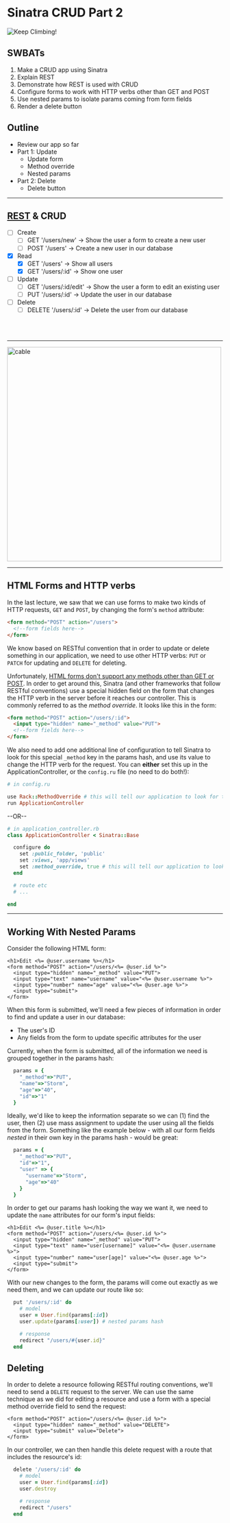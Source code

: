 Sinatra CRUD Part 2
===

![Keep Climbing!](pics/keep-going.jpg)

## SWBATs
1. Make a CRUD app using Sinatra
2. Explain REST
3. Demonstrate how REST is used with CRUD
4. Configure forms to work with HTTP verbs other than GET and POST
5. Use nested params to isolate params coming from form fields
6. Render a delete button


## Outline
- Review our app so far
- Part 1: Update
  - Update form
  - Method override
  - Nested params
- Part 2: Delete
  - Delete button

___

## [REST](http://www.restular.com/) & CRUD
- [ ] Create
  - [ ] GET '/users/new' -> Show the user a form to create a new user
  - [ ] POST '/users' -> Create a new user in our database
- [x] Read
  - [x] GET '/users' -> Show all users
  - [x] GET '/users/:id' -> Show one user
- [ ] Update
  - [ ] GET '/users/:id/edit' -> Show the user a form to edit an existing user
  - [ ] PUT '/users/:id' -> Update the user in our database
- [ ] Delete
  - [ ] DELETE '/users/:id' -> Delete the user from our database

<br>
<br>

____

<!-- ![Keep going!](pics/lookathowfaryouvecome.png) -->
<img src="pics/lookathowfaryouvecome.png" alt="cable" width="500"/>

___

## HTML Forms and HTTP verbs

In the last lecture, we saw that we can use forms to make two kinds of HTTP requests, `GET` and `POST`, by changing the form's `method` attribute:

```html
<form method="POST" action="/users">
  <!--form fields here-->
</form>
```

We know based on RESTful convention that in order to update or delete something in our application, we need to use other HTTP verbs: `PUT` or `PATCH` for updating and `DELETE` for deleting. 

Unfortunately, [HTML forms don't support any methods other than GET or POST](https://developer.mozilla.org/en-US/docs/Web/HTML/Element/form#attr-method). In order to get around this, Sinatra (and other frameworks that follow RESTful conventions) use a special hidden field on the form that changes the HTTP verb in the server before it reaches our controller. This is commonly referred to as the *method override*. It looks like this in the form:

```html
<form method="POST" action="/users/:id">
  <input type="hidden" name="_method" value="PUT">
  <!--form fields here-->
</form>
```

We also need to add one additional line of configuration to tell Sinatra to look for this special `_method` key in the params hash, and use its value to change the HTTP verb for the request. You can **either** set this up in the ApplicationController, or the `config.ru` file (no need to do both!):


```rb
# in config.ru

use Rack::MethodOverride # this will tell our application to look for the _method key in params
run ApplicationController

```

--OR--

```rb
# in application_controller.rb
class ApplicationController < Sinatra::Base

  configure do
    set :public_folder, 'public'
    set :views, 'app/views'
    set :method_override, true # this will tell our application to look for the _method key in params
  end

  # route etc
  # ...

end
```

___

## Working With Nested Params

Consider the following HTML form:

```erb
<h1>Edit <%= @user.username %></h1>
<form method="POST" action="/users/<%= @user.id %>">
  <input type="hidden" name="_method" value="PUT">
  <input type="text" name="username" value="<%= @user.username %>">
  <input type="number" name="age" value="<%= @user.age %>">
  <input type="submit">
</form>
```

When this form is submitted, we'll need a few pieces of information in order to find and update a user in our database: 
- The user's ID
- Any fields from the form to update specific attributes for the user

Currently, when the form is submitted, all of the information we need is grouped together in the params hash:

```rb
  params = {
    "_method"=>"PUT",
    "name"=>"Storm",
    "age"=>"40",
    "id"=>"1"
  }
```
Ideally, we'd like to keep the information separate so we can (1) find the user, then (2) use mass assignment to update the user using all the fields from the form. Something like the example below - with all our form fields _nested_ in their own key in the params hash - would be great:

```rb
  params = {
    "_method"=>"PUT",
    "id"=>"1",
    "user" => {
      "username"=>"Storm",
      "age"=>"40"
    }
  }
```

In order to get our params hash looking the way we want it, we need to update the `name` attributes for our form's input fields:

```erb
<h1>Edit <%= @user.title %></h1>
<form method="POST" action="/users/<%= @user.id %>">
  <input type="hidden" name="_method" value="PUT">
  <input type="text" name="user[username]" value="<%= @user.username %>">
  <input type="number" name="user[age]" value="<%= @user.age %>">
  <input type="submit">
</form>
```

With our new changes to the form, the params will come out exactly as we need them, and we can update our route like so:

```rb
  put '/users/:id' do
    # model
    user = User.find(params[:id])
    user.update(params[:user]) # nested params hash

    # response
    redirect "/users/#{user.id}"
  end
```

## Deleting

In order to delete a resource following RESTful routing conventions, we'll need to send a `DELETE` request to the server. We can use the same technique as we did for editing a resource and use a form with a special method override field to send the request:

```erb
<form method="POST" action="/users/<%= @user.id %>">
  <input type="hidden" name="_method" value="DELETE">
  <input type="submit" value="Delete">
</form>
```

In our controller, we can then handle this delete request with a route that includes the resource's id:

```rb
  delete '/users/:id' do
    # model
    user = User.find(params[:id])
    user.destroy

    # response
    redirect "/users"
  end
```
